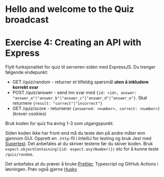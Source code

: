 Hello and welcome to the Quiz broadcast
=======================================

Exercise 4: Creating an API with Express
========================================

Flytt funksjonalitet for quiz til serveren-siden med ExpressJS. Du trenger følgende endepunkt:

* GET /quiz/random - returner et tilfeldig spørsmål **uten å inkludere korrekt svar**
* POST /quiz/answer - send inn svar med
  `{id: <id>, answer: "answer_a"|"answer_b"|"answer_c"|"answer_d"|"answer_e"}`.
  Skal returnere `{result: "correct"|"incorrect"}`
* GET /quiz/score - returnerer `{answered: <number>, correct: <number>}` (krever cookies)

Bruk koden for quiz fra øving 1-3 som utgangspunkt.

Siden koden ikke har front-end må du teste den på andre måter enn gjennom GUI.
Opprett en `.http`-fil i IntelliJ for testing og bruk Jest med
[Supertest](https://github.com/visionmedia/supertest).
Det  anbefales at du skriver testene før du skiver koden. Bruk
`expect.objectContaining({id: expect.any(Number)})` etc for å kunne teste
`/quiz/random`.

Det anbefales at du prøver å bruke [Prettier](https://prettier.io/), Typescript
og GitHub Actions i  løsningen. Prøv også gjerne [Husky](https://typicode.github.io/husky/#/)